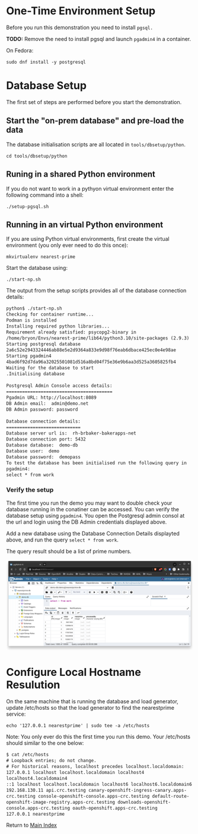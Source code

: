# One-Time Environment Setup
Before you run this demonstration you need to install ```pgsql.```  

**TODO:** Remove the need to install pgsql and launch ```pgadmin4``` in a container.

On Fedora:
```
sudo dnf install -y postgresql
```

# Database Setup

The first set of steps are performed before you start the demonstration.

## Start the "on-prem database" and pre-load the data

The database initialisation scripts are all located in `tools/dbsetup/python`. 

```
cd tools/dbsetup/python
```

## Runing in a shared Python environment
If you do not want to work in a pythyon virtual environment enter the following command into a shell:
```
./setup-pgsql.sh
```

## Running in an virtual Python environment

If you are using Python virtual environments, first create the virtual environment (you only ever need to do this once):
``` 
mkvirtualenv nearest-prime
```

Start the database using: 
```
./start-np.sh
```

The output from the setup scripts provides all of the database connection details:
```
python$ ./start-np.sh 
Checking for container runtime...
Podman is installed
Installing required python libraries...
Requirement already satisfied: psycopg2-binary in /home/bryon/Envs/nearest-prime/lib64/python3.10/site-packages (2.9.3)
Starting postgresql database
2a6c52e2943324446ab88e5e2d9364a833e9d98f76eab6dbace425ec0e4e98ae
Starting pgadmin4
4bad6f92d7da96a32025501081d516a8bd04f75e36e9b6aa3d525a3605825fb4
Waiting for the database to start
.Initialising database

Postgresql Admin Console access details:
========================================
Pgadmin URL: http://localhost:8089
DB Admin email:  admin@demo.net
DB Admin password: password

Database connection details:
============================
Database server url is:  rh-brbaker-bakerapps-net
Database connection port: 5432
Database database:  demo-db
Database user:  demo
Database password:  demopass
To test the database has been initialised run the following query in pgadmin4:
select * from work

```

### Verify the setup
The first time you run the demo you may want to double check your database running in the conatiner can be accessed. You can verify the database setup using `pgadmin4`. You open the Postgresql admin consol at the url and login using the DB Admin credentials displayed above.

Add a new database using the Database Connection Details displayted above, and run the query `select * from work`.

The query result should be a list of prime numbers.

<img src="./images/pgadmin4.png" alt="drawing" width="800"/>

# Configure Local Hostname Resulution
On the same machine that is running the database and load generator, update /etc/hosts so that the load generator to find the nearestprime service:

```
echo '127.0.0.1 nearestprime' | sudo tee -a /etc/hosts
```

Note: You only ever do this the first time you run this demo. Your /etc/hosts should similar to the one below:

```
$ cat /etc/hosts
# Loopback entries; do not change.
# For historical reasons, localhost precedes localhost.localdomain:
127.0.0.1 localhost localhost.localdomain localhost4 localhost4.localdomain4
::1 localhost localhost.localdomain localhost6 localhost6.localdomain6
192.168.130.11 api.crc.testing canary-openshift-ingress-canary.apps-crc.testing console-openshift-console.apps-crc.testing default-route-openshift-image-registry.apps-crc.testing downloads-openshift-console.apps-crc.testing oauth-openshift.apps-crc.testing
127.0.0.1 nearestprime
```
Return to [Main Index](../README.md)
